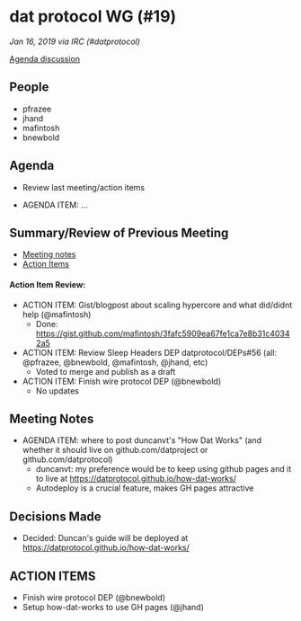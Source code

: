 # dat protocol WG (#19)

*Jan 16, 2019 via IRC (#datprotocol)*

[Agenda discussion](https://github.com/datprotocol/working-group/issues/38)

## People

* pfrazee
* jhand
* mafintosh
* bnewbold

## Agenda

* Review last meeting/action items
- AGENDA ITEM: ...

## Summary/Review of Previous Meeting

* [Meeting notes](https://github.com/datprotocol/working-group/blob/master/meeting-notes/18-7November2018.md)
* [Action Items](https://github.com/datprotocol/working-group/issues/37)

#### Action Item Review:

* ACTION ITEM:  Gist/blogpost about scaling hypercore and what did/didnt help (@mafintosh)
    * Done: https://gist.github.com/mafintosh/3fafc5909ea67fe1ca7e8b31c40342a5
* ACTION ITEM: Review Sleep Headers DEP datprotocol/DEPs#56 (all: @pfrazee, @bnewbold, @mafintosh, @jhand, etc)
    * Voted to merge and publish as a draft
* ACTION ITEM:  Finish wire protocol DEP (@bnewbold)
    * No updates

## Meeting Notes

* AGENDA ITEM: where to post duncanvt's "How Dat Works" (and whether it should live on github.com/datproject or github.com/datprotocol)
    * duncanvt: my preference would be to keep using github pages and it to live at https://datprotocol.github.io/how-dat-works/
    * Autodeploy is a crucial feature, makes GH pages attractive

## Decisions Made

* Decided: Duncan's guide will be deployed at https://datprotocol.github.io/how-dat-works/

## ACTION ITEMS

* Finish wire protocol DEP (@bnewbold)
* Setup how-dat-works to use GH pages (@jhand)
